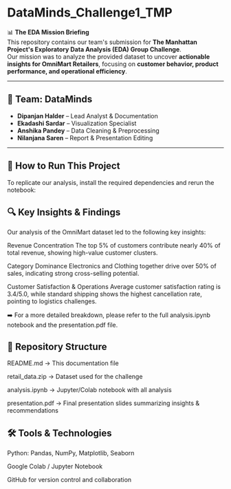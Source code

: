 
# DataMinds_Challenge1_TMP

📊 **The EDA Mission Briefing**  
This repository contains our team's submission for **The Manhattan Project's Exploratory Data Analysis (EDA) Group Challenge**.  
Our mission was to analyze the provided dataset to uncover **actionable insights for OmniMart Retailers**, focusing on **customer behavior, product performance, and operational efficiency**.

---

## 👥 Team: DataMinds
- **Dipanjan Halder** – Lead Analyst & Documentation  
- **Ekadashi Sardar** – Visualization Specialist  
- **Anshika Pandey** – Data Cleaning & Preprocessing  
- **Nilanjana Saren** – Report & Presentation Editing  

---

## 🚀 How to Run This Project
To replicate our analysis, install the required dependencies and rerun the notebook:

## 🔍 Key Insights & Findings

Our analysis of the OmniMart dataset led to the following key insights:

Revenue Concentration
The top 5% of customers contribute nearly 40% of total revenue, showing high-value customer clusters.

Category Dominance
Electronics and Clothing together drive over 50% of sales, indicating strong cross-selling potential.

Customer Satisfaction & Operations
Average customer satisfaction rating is 3.4/5.0, while standard shipping shows the highest cancellation rate, pointing to logistics challenges.

➡️ For a more detailed breakdown, please refer to the full analysis.ipynb notebook and the presentation.pdf file.

## 📁 Repository Structure

README.md → This documentation file

retail_data.zip → Dataset used for the challenge

analysis.ipynb → Jupyter/Colab notebook with all analysis

presentation.pdf → Final presentation slides summarizing insights & recommendations

## 🛠️ Tools & Technologies

Python: Pandas, NumPy, Matplotlib, Seaborn

Google Colab / Jupyter Notebook

GitHub for version control and collaboration

